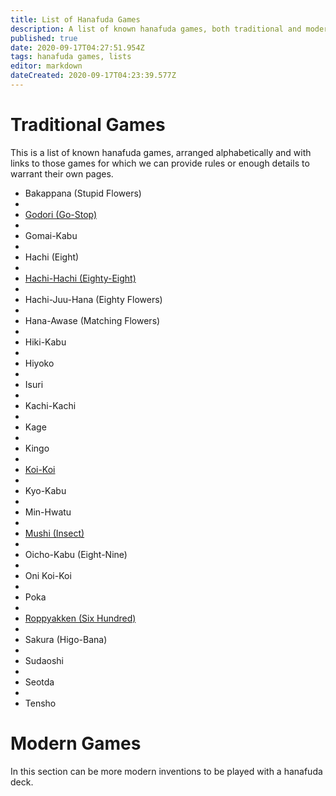 ```yaml
---
title: List of Hanafuda Games
description: A list of known hanafuda games, both traditional and modern.
published: true
date: 2020-09-17T04:27:51.954Z
tags: hanafuda games, lists
editor: markdown
dateCreated: 2020-09-17T04:23:39.577Z
---
```


# Traditional Games
This is a list of known hanafuda games, arranged alphabetically and with links to those games for which we can provide rules or enough details to warrant their own pages.

- Bakappana (Stupid Flowers)
- 
- [Godori (Go-Stop)](/en/hanafuda/games/go-stop)
- 
- Gomai-Kabu
- 
- Hachi (Eight)
- 
- [Hachi-Hachi (Eighty-Eight)](/en/hanafuda/games/hachi-hachi)
- 
- Hachi-Juu-Hana (Eighty Flowers)
- 
- Hana-Awase (Matching Flowers)
- 
- Hiki-Kabu
- 
- Hiyoko
- 
- Isuri
- 
- Kachi-Kachi
- 
- Kage
- 
- Kingo
- 
- [Koi-Koi](/en/hanafuda/games/koi-koi)
- 
- Kyo-Kabu
- 
- Min-Hwatu
- 
- [Mushi (Insect)](/en/hanafuda/games/mushi)
- 
- Oicho-Kabu (Eight-Nine)
- 
- Oni Koi-Koi
- 
- Poka
- 
- [Roppyakken (Six Hundred)](/en/hanafuda/games/six-hundred)
- 
- Sakura (Higo-Bana)
- 
- Sudaoshi
- 
- Seotda
- 
- Tensho

# Modern Games
In this section can be more modern inventions to be played with a hanafuda deck.
